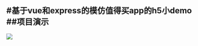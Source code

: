 #基于vue和express的模仿值得买app的h5小demo
##项目演示
---
![](http://7xnggx.com1.z0.glb.clouddn.com/smzdm-vue.gif)
